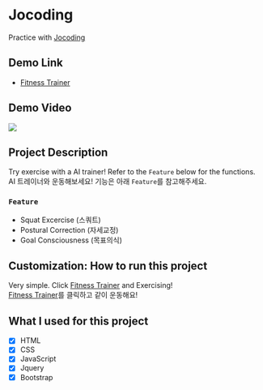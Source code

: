 # Jocoding
 Practice with [Jocoding](https://www.youtube.com/channel/UCQNE2JmbasNYbjGAcuBiRRg)

## Demo Link

- [Fitness Trainer](https://my-pose-model.netlify.app/)

## Demo Video

![](Fitness-Trainer_demo.gif)

## Project Description 

Try exercise with a AI trainer! Refer to the `Feature` below for the functions.  
AI 트레이너와 운동해보세요! 기능은 아래 `Feature`를 참고해주세요.

### `Feature`

- Squat Excercise (스쿼트)
- Postural Correction (자세교정)
- Goal Consciousness (목표의식)

## Customization: How to run this project

Very simple. Click [Fitness Trainer](https://my-pose-model.netlify.app/) and Exercising!  
[Fitness Trainer](https://my-pose-model.netlify.app/)를 클릭하고 같이 운동해요!

## What I used for this project 

- [X] HTML
- [X] CSS
- [X] JavaScript
- [X] Jquery
- [X] Bootstrap
